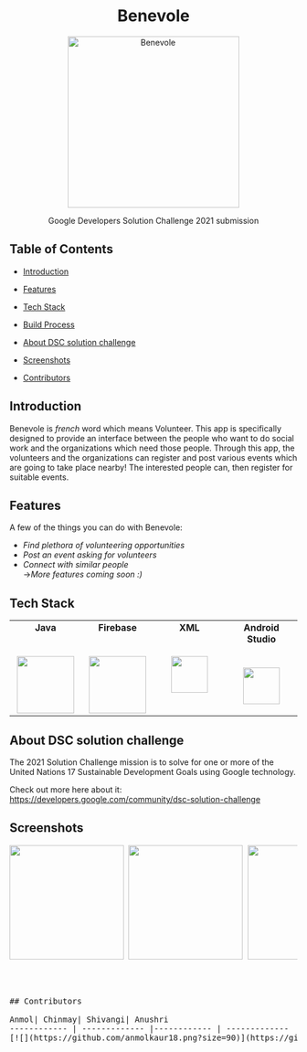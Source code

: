<h1 align="center"> Benevole </h1> 
<p align="center">
<img alt="Benevole" title="Benevole" src="https://github.com/chinmaychahar/benevole/blob/master/screenshots/benevole logo.png" width="300">
 </p>
 
<p align="center">
  Google Developers Solution Challenge 2021 submission
</p>


## Table of Contents

- [Introduction](#introduction)
- [Features](#features)
- [Tech Stack](#tech-stack)
- [Build Process](#build-process)
- [About DSC solution challenge](#about-dsc-solution-challenge)
- [Screenshots](#screenshots)

- [Contributors](#contributors)


## Introduction
Benevole is *french* word which means Volunteer. This app is specifically designed to provide an interface between the people who want to do social work and the organizations which need those people. Through this app, the volunteers and the organizations can register and post various events which are going to take place nearby! The interested people can, then register for suitable events.

## Features

A few of the things you can do with Benevole:

* *Find plethora of volunteering opportunities*
* *Post an event asking for volunteers*
* *Connect with similar people*
<br>->*More features coming soon :)*

## Tech Stack

<table>
  <tbody>
    <tr valign="top">
      <td width="25%" align="center">
        <span><strong>Java</strong></span><br><br><br>
        <img height="100px" src="https://upload.wikimedia.org/wikipedia/en/thumb/3/30/Java_programming_language_logo.svg/1200px-Java_programming_language_logo.svg.png">
      </td>
      <td width="25%" align="center">
	      <span><strong>Firebase</strong></span><br><br><br>
        <img height="100px" src="https://firebase.google.com/downloads/brand-guidelines/PNG/logo-vertical.png">
      </td>
      <td width="25%" align="center">
	      <span><strong>XML</strong></span><br><br><br>
        <img height="64px" src="https://png.pngtree.com/element_our/png_detail/20181227/xml-vector-icon-png_287418.jpg">
      </td>
      <td width="25%" align="center">
        <span><strong>Android Studio</strong></span><br><br><br>
        <img height="64px" src="https://2.bp.blogspot.com/-tzm1twY_ENM/XlCRuI0ZkRI/AAAAAAAAOso/BmNOUANXWxwc5vwslNw3WpjrDlgs9PuwQCLcBGAsYHQ/s1600/pasted%2Bimage%2B0.png">
      </td>
     </tr>
  </tbody>
</table>

## About DSC solution challenge

The 2021 Solution Challenge mission is to solve for one or more of the United Nations 17 Sustainable Development Goals using Google technology.

Check out more here about it: https://developers.google.com/community/dsc-solution-challenge 

## Screenshots 
<pre>
<img src = "https://github.com/chinmaychahar/benevole/blob/master/screenshots/Splash screen.png" width = "200"> <img src = "https://github.com/chinmaychahar/benevole/blob/master/screenshots/Login screen.png" width = "200"> <img src = "https://github.com/chinmaychahar/benevole/blob/master/screenshots/Signup screen.png" width = "200"> <img src = "https://github.com/chinmaychahar/benevole/blob/master/screenshots/Dashboard screen.png" width = "200"> <img src = "https://github.com/chinmaychahar/benevole/blob/master/screenshots/UserProfile screen.png" width = "200"> <img src = "https://github.com/chinmaychahar/benevole/blob/master/screenshots/ShowEvents screen.png" width = "200"> <img src = "https://github.com/chinmaychahar/benevole/blob/master/screenshots/Postevents screen.png" width = "200">

<pre>


## Contributors

Anmol| Chinmay| Shivangi| Anushri
------------ | ------------- |------------ | -------------
[![](https://github.com/anmolkaur18.png?size=90)](https://github.com/anmolkaur18) | [![](https://github.com/chinmaychahar.png?size=90)](https://github.com/chinmaychahar) | [![](https://github.com/shivangiruhela.png?size=90)](https://github.com/shivangiruhela) | [![](https://github.com/anushri-pc.png?size=90)](https://github.com/anushri-pc)
